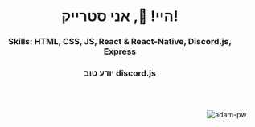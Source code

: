 <h1 align="center">היי! 👋, אני סטרייק!</h1>
<h3 align="center">Skills: HTML, CSS, JS, React & React-Native, Discord.js, Express</h3>
<h3 align="center">יודע טוב discord.js</h3>

<br>
<br>

<p><img align="right" src="https://github.com/Adam-pw/Adam-pw/blob/main/animation_500_kxa883sd.gif" alt="adam-pw" /></p>


<br>

